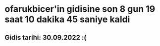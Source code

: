 # ofarukbicer'in gidisine son 8 gun 19 saat 10 dakika 45 saniye kaldi

## Gidis tarihi: 30.09.2022 :(